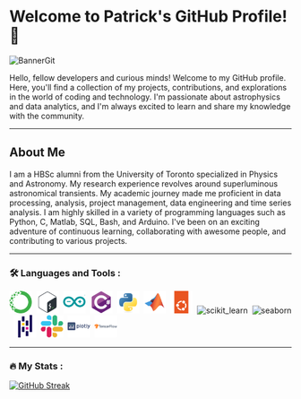 # Welcome to Patrick's GitHub Profile! 👋

![BannerGit](https://github.com/159Patrick159/159Patrick159/assets/64609829/9c66fafc-db2d-493c-9938-9f4073b22038)

Hello, fellow developers and curious minds! Welcome to my GitHub profile. Here, you'll find a collection of my projects, contributions, and explorations in the world of coding and technology. I'm passionate about astrophysics and data analytics, and I'm always excited to learn and share my knowledge with the community.

---

## About Me

I am a HBSc alumni from the University of Toronto specialized in Physics and Astronomy. My research experience revolves around superluminous astronomical transients. My academic journey made me proficient in data processing, analysis, project management, data engineering and time series analysis. I am highly skilled in a variety of programming languages such as Python, C, Matlab, SQL, Bash, and Arduino. I've been on an exciting adventure of continuous learning, collaborating with awesome people, and contributing to various projects.

---

### :hammer_and_wrench: Languages and Tools :
<div>
  <img src="https://github.com/devicons/devicon/blob/master/icons/anaconda/anaconda-original.svg" title="Anaconda" alt="Anaconda" width="40" height="40"/>&nbsp;
  <img src="https://github.com/devicons/devicon/blob/master/icons/bash/bash-original.svg" title="Bash" alt="Bash" width="40" height="40"/>&nbsp;
  <img src="https://github.com/devicons/devicon/blob/master/icons/arduino/arduino-original.svg" title="Arduino" alt="Arduino" width="40" height="40"/>&nbsp;
  <img src="https://raw.githubusercontent.com/devicons/devicon/master/icons/csharp/csharp-original.svg" title="C#" alt="csharp" width="40" height="40"/>&nbsp;
  <img src="https://github.com/devicons/devicon/blob/master/icons/python/python-original.svg" title="Python" alt="Python" width="40" height="40"/>&nbsp;
  <img src="https://github.com/devicons/devicon/blob/master/icons/matlab/matlab-original.svg" title="Matlab" alt="Matlab" width="40" height="40"/>&nbsp;
  <img src="https://github.com/devicons/devicon/blob/master/icons/ubuntu/ubuntu-plain.svg" title="Ubuntu" alt="Ubuntu" width="40" height="40"/>&nbsp;
  <img src="https://upload.wikimedia.org/wikipedia/commons/0/05/Scikit_learn_logo_small.svg" title="Scikit-Learn" alt="scikit_learn" width="40" height="40"/>&nbsp;
  <img src="https://seaborn.pydata.org/_images/logo-mark-lightbg.svg" title="Seaborn" alt="seaborn" width="40" height="40"/>&nbsp;
  <img src="https://raw.githubusercontent.com/devicons/devicon/2ae2a900d2f041da66e950e4d48052658d850630/icons/pandas/pandas-original.svg" title="pandas" alt="pandas" width="40" height="40"/>&nbsp;
  <img src="https://github.com/devicons/devicon/blob/master/icons/slack/slack-original.svg" title="Slack" alt="slack" width="40" height="40"/>&nbsp;
  <img src="https://github.com/devicons/devicon/blob/master/icons/plotly/plotly-original-wordmark.svg" title="Plotly" alt="plotly" width="40" height="40"/>&nbsp;
  <img src="https://github.com/devicons/devicon/blob/master/icons/tensorflow/tensorflow-original-wordmark.svg" title="Tensorflow" alt="tensorflow" width="40" height="40"/>&nbsp;
</div>

---

### :fire: My Stats :
[![GitHub Streak](http://github-readme-streak-stats.herokuapp.com?user=159Patrick159&theme=dark&background=000000)](https://git.io/streak-stats)

